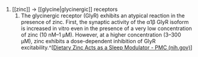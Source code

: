 1. [[zinc]] → [[glycine|glycinergic]] receptors
	1. The glycinergic receptor (GlyR) exhibits an atypical reaction in the presence of zinc. First, the synaptic activity of the α1β GlyR isoform is increased in vitro even in the presence of a very low concentration of zinc (10 nM–1 µM). However, at a higher concentration (3–300 µM), zinc exhibits a dose-dependent inhibition of GlyR excitability.^[[Dietary Zinc Acts as a Sleep Modulator - PMC (nih.gov)](https://www.ncbi.nlm.nih.gov/pmc/articles/PMC5713303/)]